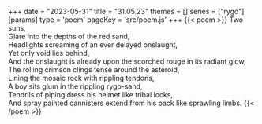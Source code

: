 +++
date = "2023-05-31"
title = "31.05.23"
themes = []
series = ["rygo"]
[params]
  type = 'poem'
  pageKey = 'src/poem.js'
+++
{{< poem >}}
Two suns,  
Glare into the depths of the red sand,  
Headlights screaming of an ever delayed onslaught,  
Yet only void lies behind,  
And the onslaught is already upon the scorched rouge in its radiant glow,  
The rolling crimson clings tense around the asteroid,  
Lining the mosaic rock with rippling tendons,  
A boy sits glum in the rippling rygo-sand,  
Tendrils of piping dress his helmet like tribal locks,  
And spray painted cannisters extend from his back like sprawling limbs.
{{< /poem >}}